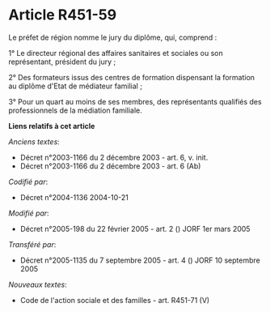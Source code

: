 # Article R451-59

Le préfet de région nomme le jury du diplôme, qui, comprend :

1° Le directeur régional des affaires sanitaires et sociales ou son représentant, président du jury ;

2° Des formateurs issus des centres de formation dispensant la formation au diplôme d'Etat de médiateur familial ;

3° Pour un quart au moins de ses membres, des représentants qualifiés des professionnels de la médiation familiale.

**Liens relatifs à cet article**

_Anciens textes_:

  - Décret n°2003-1166 du 2 décembre 2003 - art. 6, v. init.
  - Décret n°2003-1166 du 2 décembre 2003 - art. 6 (Ab)

_Codifié par_:

  - Décret n°2004-1136 2004-10-21

_Modifié par_:

  - Décret n°2005-198 du 22 février 2005 - art. 2 () JORF 1er mars 2005

_Transféré par_:

  - Décret n°2005-1135 du 7 septembre 2005 - art. 4 () JORF 10 septembre 2005

_Nouveaux textes_:

  - Code de l'action sociale et des familles - art. R451-71 (V)
